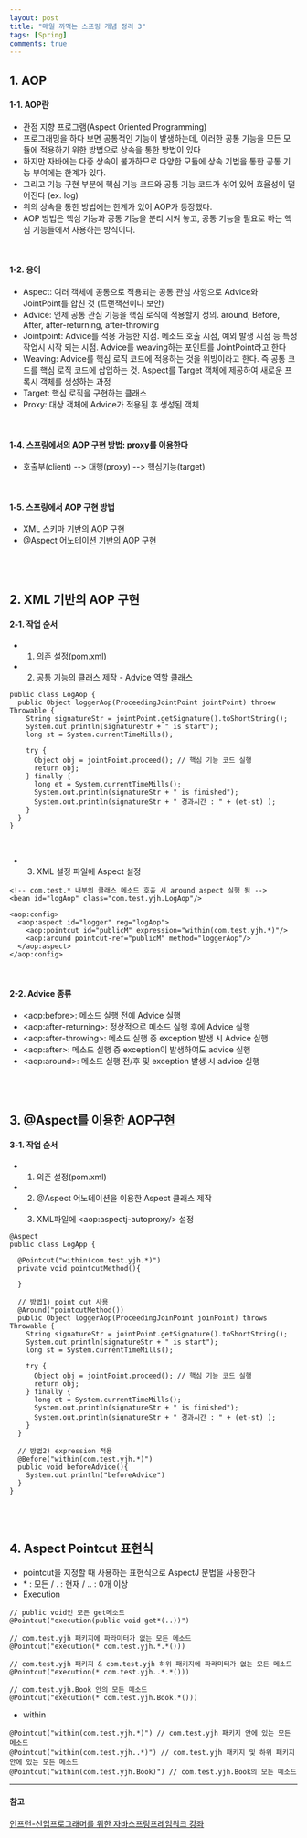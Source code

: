 ```yaml
---
layout: post
title: "매일 까먹는 스프링 개념 정리 3"
tags: [Spring]
comments: true
---
```


## 1. AOP
#### 1-1. AOP란
- 관점 지향 프로그램(Aspect Oriented Programming)
- 프로그래밍을 하다 보면 공통적인 기능이 발생하는데, 이러한 공통 기능을 모든 모듈에 적용하기 위한 방법으로 상속을 통한 방법이 있다
- 하지만 자바에는 다중 상속이 불가하므로 다양한 모듈에 상속 기법을 통한 공통 기능 부여에는 한계가 있다.
- 그리고 기능 구현 부분에 핵심 기능 코드와 공통 기능 코드가 섞여 있어 효율성이 떨어진다 (ex. log)
- 위의 상속을 통한 방법에는 한계가 있어 AOP가 등장했다.
- AOP 방법은 핵심 기능과 공통 기능을 분리 시켜 놓고, 공통 기능을 필요로 하는 핵심 기능들에서 사용하는 방식이다.

<br>

#### 1-2. 용어
- Aspect: 여러 객체에 공통으로 적용되는 공통 관심 사항으로 Advice와 JointPoint를 합친 것 (트랜잭션이나 보안)
- Advice: 언제 공통 관심 기능을 핵심 로직에 적용할지 정의. around, Before, After, after-returning, after-throwing
- Jointpoint: Advice를 적용 가능한 지점. 메소드 호출 시점, 예외 발생 시점 등 특정 작업시 시작 되는 시점. Advice를 weaving하는 포인트를 JointPoint라고 한다
- Weaving: Advice를 핵심 로직 코드에 적용하는 것을 위빙이라고 한다. 즉 공통 코드를 핵심 로직 코드에 삽입하는 것. Aspect를 Target 객체에 제공하여 새로운 프록시 객체를 생성하는 과정
- Target: 핵심 로직을 구현하는 클래스
- Proxy: 대상 객체에 Advice가 적용된 후 생성된 객체

<br>

#### 1-4. 스프링에서의 AOP 구현 방법: proxy를 이용한다
- 호출부(client) --> 대행(proxy) --> 핵심기능(target)

<br>

#### 1-5. 스프링에서 AOP 구현 방법
- XML 스키마 기반의 AOP 구현
- @Aspect 어노테이션 기반의 AOP 구현

<br><br>

## 2. XML 기반의 AOP 구현
#### 2-1. 작업 순서
- 1) 의존 설정(pom.xml)  

- 2) 공통 기능의 클래스 제작 - Advice 역할 클래스  

```
public class LogAop {
  public Object loggerAop(ProceedingJointPoint jointPoint) throew Throwable {
    String signatureStr = jointPoint.getSignature().toShortString();
    System.out.println(signatureStr + " is start");
    long st = System.currentTimeMills();

    try {
      Object obj = jointPoint.proceed(); // 핵심 기능 코드 실행
      return obj;
    } finally {
      long et = System.currentTimeMills();
      System.out.println(signatureStr + " is finished");
      System.out.println(signatureStr + " 경과시간 : " + (et-st) );
    }
  }
}

```

<br>

- 3) XML 설정 파일에 Aspect 설정  

```  
<!-- com.test.* 내부의 클래스 메소드 호출 시 around aspect 실행 됨 -->
<bean id="logAop" class="com.test.yjh.LogAop"/>

<aop:config>
  <aop:aspect id="logger" reg="logAop">
    <aop:pointcut id="publicM" expression="within(com.test.yjh.*)"/>
    <aop:around pointcut-ref="publicM" method="loggerAop"/>
  </aop:aspect>
</aop:config>
```  

<br>

#### 2-2. Advice 종류
- \<aop:before>: 메소드 실행 전에 Advice 실행
- \<aop:after-returning>: 정상적으로 메소드 실행 후에 Advice 실행
- \<aop:after-throwing>: 메소드 실행 중 exception 발생 시 Advice 실행
- \<aop:after>: 메소드 실행 중 exception이 발생하여도 advice 실행
- \<aop:around>: 메소드 실행 전/후 및 exception 발생 시 advice 실행

<br><br>

## 3. @Aspect를 이용한 AOP구현
#### 3-1. 작업 순서
- 1) 의존 설정(pom.xml)  
- 2) @Aspect 어노테이션을 이용한 Aspect 클래스 제작
- 3) XML파일에 \<aop:aspectj-autoproxy/> 설정  

```
@Aspect
public class LogApp {

  @Pointcut("within(com.test.yjh.*)")
  private void pointcutMethod(){

  }

  // 방법1) point cut 사용
  @Around("pointcutMethod())
  public Object loggerAop(ProceedingJoinPoint joinPoint) throws Throwable {
    String signatureStr = jointPoint.getSignature().toShortString();
    System.out.println(signatureStr + " is start");
    long st = System.currentTimeMills();

    try {
      Object obj = jointPoint.proceed(); // 핵심 기능 코드 실행
      return obj;
    } finally {
      long et = System.currentTimeMills();
      System.out.println(signatureStr + " is finished");
      System.out.println(signatureStr + " 경과시간 : " + (et-st) );
    }
  }

  // 방법2) expression 적용
  @Before("within(com.test.yjh.*)")
  public void beforeAdvice(){
    System.out.println("beforeAdvice")
  }
}
```  

<br><br>

## 4. Aspect Pointcut 표현식
- pointcut을 지정할 때 사용하는 표현식으로 AspectJ 문법을 사용한다
- \* : 모든  /  . : 현재  /  .. : 0개 이상
- Execution  

```  
// public void인 모든 get메소드
@Pointcut("execution(public void get*(..))")

// com.test.yjh 패키지에 파라미터가 없는 모든 메소드
@Pointcut("execution(* com.test.yjh.*.*()))

// com.test.yjh 패키지 & com.test.yjh 하위 패키지에 파라미터가 없는 모든 메소드
@Pointcut("execution(* com.test.yjh..*.*()))

// com.test.yjh.Book 안의 모든 메소드
@Pointcut("execution(* com.test.yjh.Book.*()))

```

- within  

```  
@Pointcut("within(com.test.yjh.*)") // com.test.yjh 패키지 안에 있는 모든 메소드
@Pointcut("within(com.test.yjh..*)") // com.test.yjh 패키지 및 하위 패키지 안에 있는 모든 메소드
@Pointcut("within(com.test.yjh.Book)") // com.test.yjh.Book의 모든 메소드
```  


---
#### 참고
[인프런-신입프로그래머를 위한 자바스프링프레임워크 강좌](https://www.inflearn.com/course/%EC%9E%90%EB%B0%94-%EC%8A%A4%ED%94%84%EB%A7%81-%EA%B0%95%EC%A2%8C/?subscribe) <br/>
